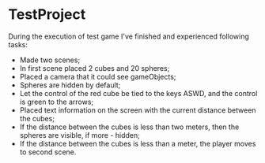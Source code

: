# TestProject

During the execution of test game I've finished and experienced following tasks:
- Made two scenes;
- In first scene placed 2 cubes and 20 spheres;
- Placed a camera that it could see gameObjects;
- Spheres are hidden by default;
- Let the control of the red cube be tied to the keys
ASWD, and the control is green to the arrows;
- Placed text information on the screen with the current distance between the cubes;
- If the distance between the cubes is less than two meters, then the spheres are visible, if
more - hidden;
- If the distance between the cubes is less than a meter, the player moves to second scene.
